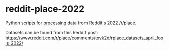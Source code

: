# reddit-place-2022

Python scripts for processing data from Reddit's 2022 /r/place.

Datasets can be found from this Reddit post: https://www.reddit.com/r/place/comments/txvk2d/rplace_datasets_april_fools_2022/
